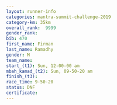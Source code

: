 ```yaml
---
layout: runner-info 
categories: mantra-summit-challenge-2019 
category-km: 35km 
overall_rank:  9999
gender_rank: 
bib: 470
first_name: Firman
last_name: Ramadhy
gender: M
team_name: 
start_(t1): Sun, 12-00-00 am
mbah_kamad_(t2): Sun, 09-50-20 am
finish_(t3): 
race_time: 9-50-20
status: DNF
certificate: 
---
```

